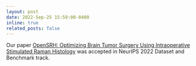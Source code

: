 ```yaml
---
layout: post
date: 2022-Sep-25 15:59:00-0400
inline: true
related_posts: false
---
```


Our paper [OpenSRH: Optimizing Brain Tumor Surgery Using Intraoperative Stimulated Raman Histology](https://opensrh.mlins.org) was accepted in NeurIPS 2022 Dataset and Benchmark track.
